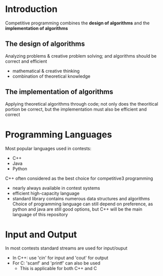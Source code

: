 # Introduction
Competitive programming combines the **design of algorithms** and the **implementation of algorithms**

## The design of algorithms
Analyzing problems & creative problem solving; and algorithms should be correct and efficient
- mathematical & creative thinking
- combination of theoretical knowledge

## The implementation of algorithms
Applying theoretical algorithms through code; not only does the theoritical portion be correct, but the implementation must also be efficient and correct

# Programming Languages
Most popular languages used in contests:
- C++
- Java
- Python

C++ often considered as the best choice for competitive3 programming
- nearly always available in contest systems
- efficient high-capacity language
- standard library contains numerous data structures and algorithms
Choice of programming language can still depend on preference, as python and java are still good options, but C++ will be the main language of this repository

# Input and Output
In most contests standard streams are used for input/ouput
- In C++: use 'cin' for input and 'cout' for output
- For C: 'scanf' and 'printf' can also be used
    - This is applicable for both C++ and C






